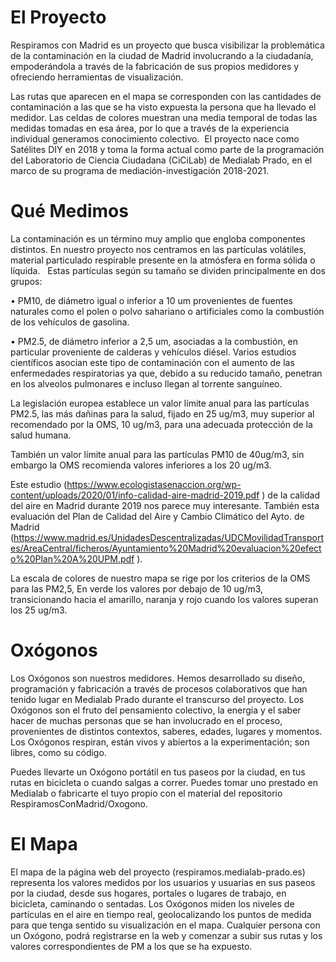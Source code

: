 # El Proyecto

Respiramos con Madrid es un proyecto que busca visibilizar la problemática de la contaminación en la ciudad de Madrid involucrando a la ciudadanía, empoderándola a través de la fabricación de sus propios medidores y ofreciendo herramientas de visualización. 

Las rutas que aparecen en el mapa se corresponden con las cantidades de contaminación a las que se ha visto expuesta la persona que ha llevado el medidor. Las celdas de colores muestran una media temporal de todas las medidas tomadas en esa área, por lo que a través de la experiencia individual generamos conocimiento colectivo. 
El proyecto nace como Satélites DIY en 2018 y toma la forma actual como parte de la programación del Laboratorio de Ciencia Ciudadana (CiCiLab) de Medialab Prado, en el marco de su programa de mediación-investigación 2018-2021. 

# Qué Medimos

La contaminación es un término muy amplio que engloba componentes distintos. En nuestro proyecto nos centramos en las partículas volátiles, material particulado respirable presente en la atmósfera en forma sólida o líquida.   Estas partículas según su tamaño se dividen principalmente en dos grupos:

•	PM10, de diámetro igual o inferior a 10 um provenientes de fuentes naturales como el polen o polvo sahariano o artificiales como la combustión de los vehículos de gasolina. 

•	PM2.5, de diámetro inferior a 2,5 um, asociadas a la combustión, en particular proveniente de calderas y vehículos diésel. Varios estudios científicos asocian este tipo de contaminación con el aumento de las enfermedades respiratorias ya que, debido a su reducido tamaño, penetran en los alveolos pulmonares e incluso llegan al torrente sanguíneo.

La legislación europea establece un valor límite anual para las partículas PM2.5, las más dañinas para la salud, fijado en 25 ug/m3, muy superior al recomendado por la OMS, 10 ug/m3, para una adecuada protección de la salud humana. 

También un valor límite anual para las partículas PM10 de 40ug/m3, sin embargo la OMS recomienda valores inferiores a los 20 ug/m3.

Este estudio (https://www.ecologistasenaccion.org/wp-content/uploads/2020/01/info-calidad-aire-madrid-2019.pdf
) de la calidad del aire en Madrid durante 2019 nos parece muy interesante. También esta evaluación del Plan de Calidad del Aire y Cambio Climático del Ayto. de Madrid (https://www.madrid.es/UnidadesDescentralizadas/UDCMovilidadTransportes/AreaCentral/ficheros/Ayuntamiento%20Madrid%20evaluacion%20efecto%20Plan%20A%20UPM.pdf
). 

La escala de colores de nuestro mapa se rige por los criterios de la OMS para las PM2,5, En verde los valores por debajo de 10 ug/m3, transicionando hacia el amarillo, naranja y rojo cuando los valores superan los 25 ug/m3.

# Oxógonos

Los Oxógonos son nuestros medidores. Hemos desarrollado su diseño, programación y fabricación a través de procesos colaborativos que han tenido lugar en Medialab Prado durante el transcurso del proyecto. Los Oxógonos son el fruto del pensamiento colectivo, la energía y el saber hacer de muchas personas que se han involucrado en el proceso, provenientes de distintos contextos, saberes, edades, lugares y momentos. Los Oxógonos respiran, están vivos y abiertos a la experimentación; son libres, como su código.

Puedes llevarte un Oxógono portátil en tus paseos por la ciudad, en tus rutas en bicicleta o cuando salgas a correr. Puedes tomar uno prestado en Medialab o fabricarte el tuyo propio con el material del repositorio RespiramosConMadrid/Oxogono.

# El Mapa

El mapa de la página web del proyecto (respiramos.medialab-prado.es) representa los valores medidos por los usuarios y usuarias en sus paseos por la ciudad, desde sus hogares, portales o lugares de trabajo, en bicicleta, caminando o sentadas. Los Oxógonos miden los niveles de partículas en el aire en tiempo real, geolocalizando los puntos de medida para que tenga sentido su visualización en el mapa. Cualquier persona con un Oxógono, podrá registrarse en la web y comenzar a subir sus rutas y los valores correspondientes de PM a los que se ha expuesto.



